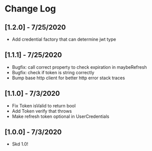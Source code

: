 # Change Log

## [1.2.0] - 7/25/2020
- Add credential factory that can determine jwt type

## [1.1.1] - 7/25/2020
- Bugfix: call correct property to check expiration in maybeRefresh
- Bugfix: check if token is string correctly
- Bump base http client for better http error stack traces

## [1.1.0] - 7/3/2020
- Fix Token isValid to return bool 
- Add Token verify that throws
- Make refresh token optional in UserCredentials 

## [1.0.0] - 7/3/2020
- Skd 1.0!
